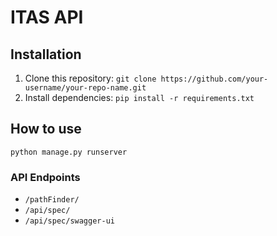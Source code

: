 # ITAS API

## Installation

1. Clone this repository: `git clone https://github.com/your-username/your-repo-name.git`
2. Install dependencies: `pip install -r requirements.txt`

## How to use
```
python manage.py runserver
```

### API Endpoints

- `/pathFinder/`
- `/api/spec/`
- `/api/spec/swagger-ui`